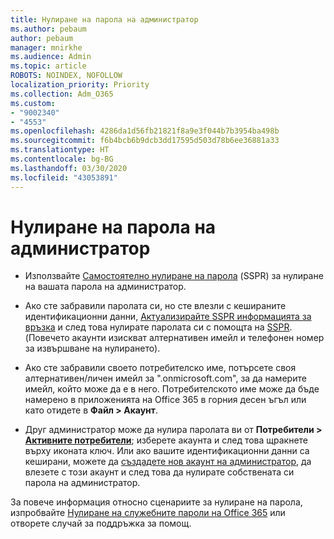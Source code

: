 ```yaml
---
title: Нулиране на парола на администратор
ms.author: pebaum
author: pebaum
manager: mnirkhe
ms.audience: Admin
ms.topic: article
ROBOTS: NOINDEX, NOFOLLOW
localization_priority: Priority
ms.collection: Adm_O365
ms.custom:
- "9002340"
- "4553"
ms.openlocfilehash: 4286da1d56fb21821f8a9e3f044b7b3954ba498b
ms.sourcegitcommit: f6b4bcb6b9dcb3dd17595d503d78b6ee36881a33
ms.translationtype: HT
ms.contentlocale: bg-BG
ms.lasthandoff: 03/30/2020
ms.locfileid: "43053891"
---
```

# <a name="admin-password-reset"></a>Нулиране на парола на администратор

- Използвайте [Самостоятелно нулиране на парола](https://passwordreset.microsoftonline.com/) (SSPR) за нулиране на вашата парола на администратор.

- Ако сте забравили паролата си, но сте влезли с кешираните идентификационни данни, [Актуализирайте SSPR информацията за връзка](https://go.microsoft.com/fwlink/?linkid=849451) и след това нулирате паролата си с помощта на [SSPR](https://passwordreset.microsoftonline.com/).  (Повечето акаунти изискват алтернативен имейл и телефонен номер за извършване на нулирането).

- Ако сте забравили своето потребителско име, потърсете своя алтернативен/личен имейл за ".onmicrosoft.com", за да намерите имейл, който може да е в него.  Потребителското име може да бъде намерено в приложенията на Office 365 в горния десен ъгъл или като отидете в **Файл > Акаунт**.

- Друг администратор може да нулира паролата ви от **Потребители > [Активните потребители](https://portal.office.com/adminportal/home#/users)**; изберете акаунта и след това щракнете върху иконата ключ.  Или ако вашите идентификационни данни са кеширани, можете да [създадете нов акаунт на администратор](https://portal.office.com/adminportal/home#/users), да влезете с този акаунт и след това да нулирате собствената си парола на администратор.

За повече информация относно сценариите за нулиране на парола, изпробвайте [Нулиране на служебните пароли на Office 365](https://docs.microsoft.com/microsoft-365/admin/add-users/reset-passwords) или отворете случай за поддръжка за помощ.
